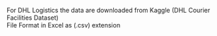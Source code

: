 For DHL Logistics the data are downloaded from Kaggle (DHL Courier Facilities Dataset)    
File Format in Excel as (.csv) extension
